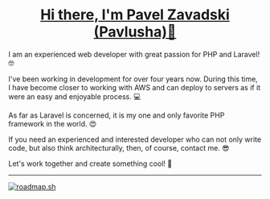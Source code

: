 <h1 align="center">
  <a href="https://pavlusha.me/" target="_blank">Hi there, I'm Pavel Zavadski (Pavlusha)👋</a>
</h1>

I am an experienced web developer with great passion for PHP and Laravel! 🤓

I've been working in development for over four years now. During this time, I have become closer to working with AWS and can deploy to servers as if it were an easy and enjoyable process. 💻

As far as Laravel is concerned, it is my one and only favorite PHP framework in the world. 😍

If you need an experienced and interested developer who can not only write code, but also think architecturally, then, of course, contact me. 😎

Let's work together and create something cool! 💪

<hr>

<div align="left">
  <a href="https://roadmap.sh"><img src="https://api.roadmap.sh/v1-badge/wide/64faddb85ce9f4ca58a2dc72?variant=dark&roadmaps=backend%2Cdevops%2Cpostgresql-dba%2Cdocker" alt="roadmap.sh"/></a>
</div>
